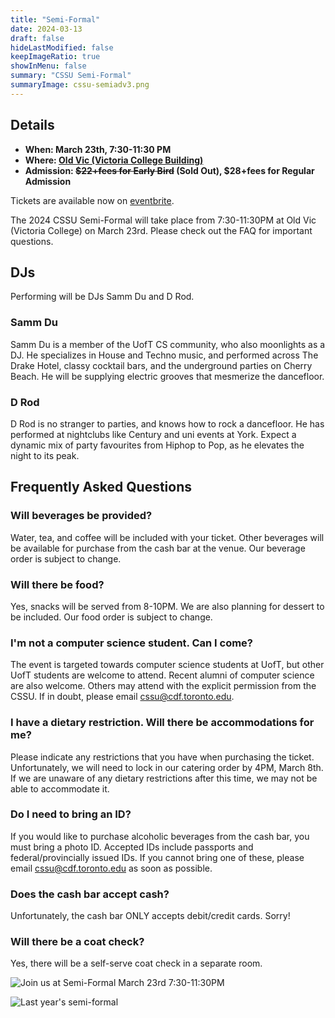 ```yaml
---
title: "Semi-Formal"
date: 2024-03-13
draft: false
hideLastModified: false
keepImageRatio: true
showInMenu: false
summary: "CSSU Semi-Formal"
summaryImage: cssu-semiadv3.png
---
```


## Details

- **When: March 23th, 7:30-11:30 PM**
- **Where: [Old Vic (Victoria College Building)](https://maps.app.goo.gl/JvwuEuYYLEyGgh2x9)**
- **Admission: ~~$22+fees for Early Bird~~ (Sold Out), $28+fees for Regular Admission**

Tickets are available now on [eventbrite](https://www.eventbrite.com/e/cssu-semi-formal-tickets-856526944147?aff=oddtdtcreator).

The 2024 CSSU Semi-Formal will take place from 7:30-11:30PM at Old Vic (Victoria College) on March 23rd. Please check out the FAQ for important questions.

## DJs

Performing will be DJs Samm Du and D Rod.

### Samm Du

Samm Du is a member of the UofT CS community, who also moonlights as a DJ.
He specializes in House and Techno music, and performed across The Drake Hotel, classy cocktail bars, and the underground parties on Cherry Beach.
He will be supplying electric grooves that mesmerize the dancefloor.

### D Rod

D Rod is no stranger to parties, and knows how to rock a dancefloor.
He has performed at nightclubs like Century and uni events at York.
Expect a dynamic mix of party favourites from Hiphop to Pop, as he elevates the night to its peak.

## Frequently Asked Questions

### Will beverages be provided?

Water, tea, and coffee will be included with your ticket. Other beverages will be available for purchase from the cash bar at the venue. Our beverage order is subject to change.

### Will there be food?

Yes, snacks will be served from 8-10PM. We are also planning for dessert to be included. Our food order is subject to change.

### I'm not a computer science student. Can I come?

The event is targeted towards computer science students at UofT, but other UofT students are welcome to attend. Recent alumni of computer science are also welcome. Others may attend with the explicit permission from the CSSU. If in doubt, please email cssu@cdf.toronto.edu.

### I have a dietary restriction. Will there be accommodations for me?

Please indicate any restrictions that you have when purchasing the ticket. Unfortunately, we will need to lock in our catering order by 4PM, March 8th. If we are unaware of any dietary restrictions after this time, we may not be able to accommodate it.

### Do I need to bring an ID?

If you would like to purchase alcoholic beverages from the cash bar, you must bring a photo ID. Accepted IDs include passports and federal/provincially issued IDs. If you cannot bring one of these, please email cssu@cdf.toronto.edu as soon as possible.

### Does the cash bar accept cash?

Unfortunately, the cash bar ONLY accepts debit/credit cards. Sorry!

### Will there be a coat check?

Yes, there will be a self-serve coat check in a separate room.

![Join us at Semi-Formal March 23rd 7:30-11:30PM](./cssu-semiadv3.png)

![Last year's semi-formal](./2024cssu-semi-formal-placeholder-image.jpg)
